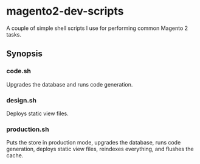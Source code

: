 # magento2-dev-scripts
A couple of simple shell scripts I use for performing common Magento 2 tasks.

## Synopsis

### code.sh
Upgrades the database and runs code generation.

### design.sh
Deploys static view files.

### production.sh
Puts the store in production mode, upgrades the database, runs code generation, deploys static view files, reindexes everything, and flushes the cache.
